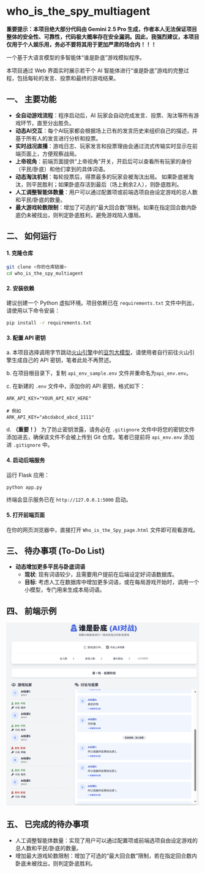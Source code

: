 # who_is_the_spy_multiagent

**重要提示：本项目绝大部分代码由 Gemini 2.5 Pro 生成，作者本人无法保证项目整体的安全性、可靠性，代码极大概率存在安全漏洞。因此，我强烈建议，本项目仅用于个人娱乐用，务必不要将其用于更加严肃的场合内！！！**

一个基于大语言模型的多智能体“谁是卧底”游戏模拟程序。

本项目通过 Web 界面实时展示若干个 AI 智能体进行“谁是卧底”游戏的完整过程，包括每轮的发言、投票和最终的游戏结果。

## 一、 主要功能

-   **全自动游戏流程**：程序启动后，AI 玩家会自动完成发言、投票、淘汰等所有游戏环节，直至分出胜负。
-   **动态AI交互**：每个AI玩家都会根据场上已有的发言历史来组织自己的描述，并基于所有人的发言进行分析和投票。
-   **实时战况直播**：游戏日志、玩家发言和投票理由会通过流式传输实时显示在前端页面上，方便观察战局。
-   **上帝视角**：前端页面提供“上帝视角”开关，开启后可以查看所有玩家的身份（平民/卧底）和他们拿到的具体词语。
-   **动态淘汰机制**：每轮投票后，得票最多的玩家会被淘汰出局。 如果卧底被淘汰，则平民胜利；如果卧底存活到最后（场上剩余2人），则卧底胜利。
-   **人工调整智能体数量**：用户可以通过配置项或前端选项自由设定游戏的总人数和平民/卧底的数量。
-   **最大游戏轮数限制**：增加了可选的“最大回合数”限制。如果在指定回合数内卧底仍未被找出，则判定卧底胜利，避免游戏陷入僵局。

## 二、 如何运行

#### 1. 克隆仓库

```bash
git clone <你的仓库链接>
cd who_is_the_spy_multiagent
```

#### 2. 安装依赖

建议创建一个 Python 虚拟环境。项目依赖已在 `requirements.txt` 文件中列出，请使用以下命令安装：

```bash
pip install -r requirements.txt
```

#### 3. 配置 API 密钥

a. 本项目选择调用字节跳动[火山引擎](https://www.volcengine.com/)中的[豆包大模型](https://www.volcengine.com/product/doubao)，请使用者自行前往火山引擎生成自己的 API 密钥，笔者此处不再赘述。

b. 在项目根目录下，复制 `api_env_sample.env` 文件并重命名为`api_env.env`。

c. 在新建的 `.env` 文件中，添加你的 API 密钥，格式如下：

   ```
   ARK_API_KEY="YOUR_API_KEY_HERE"

   # 例如
   ARK_API_KEY="abcdabcd_abcd_1111"
   ```

d. **（重要！）** 为了防止密钥泄露，请务必在 `.gitignore` 文件中将您的密钥文件添加进去，确保该文件不会被上传到 Git 仓库。笔者已提前将 `api_env.env` 添加进 `.gitignore` 中。

#### 4. 启动后端服务

运行 Flask 应用：

```bash
python app.py
```

终端会显示服务已在 `http://127.0.0.1:5000` 启动。

#### 5. 打开前端页面

在你的网页浏览器中，直接打开 `Who_is_the_Spy_page.html` 文件即可观看游戏。

## 三、 待办事项 (To-Do List)

-   **动态增加更多平民与卧底词语**
    -   **现状**: 现有词语较少，且需要用户提前在后端设定好词语数据库。
    -   **目标**: 考虑人工在数据库中增加更多词语，或在每局游戏开始时，调用一个小模型，专门用来生成本局词语。

## 四、 前端示例

![演示](/sample_pic/sample_2.png)

## 五、 已完成的待办事项

- 人工调整智能体数量：实现了用户可以通过配置项或前端选项自由设定游戏的总人数和平民/卧底的数量。
- 增加最大游戏轮数限制：增加了可选的“最大回合数”限制，若在指定回合数内卧底未被找出，则判定卧底胜利。

